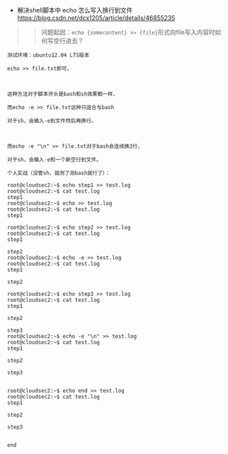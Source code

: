 

- 解决shell脚本中 echo 怎么写入换行到文件 https://blog.csdn.net/dcx1205/article/details/46855235
>> 问题起因：`echo {somecontent} >> {file}`形式向file写入内容时如何写空行进去？
```
测试环境：ubuntu12.04 LTS版本

echo >> file.txt即可，



这种方法对于脚本开头是bash和sh效果都一样，

而echo -e >> file.txt这种只适合与bash

对于sh，会输入-e到文件然后再换行。



而echo -e "\n" >> file.txt对于bash会连续换2行，

对于sh，会输入-e和一个新空行到文件。
```

```shell
个人实战（没管sh，就测了测bash就行了）：

root@cloudsec2:~$ echo step1 >> test.log
root@cloudsec2:~$ cat test.log
step1
root@cloudsec2:~$ echo >> test.log
root@cloudsec2:~$ cat test.log
step1

root@cloudsec2:~$ echo step2 >> test.log
root@cloudsec2:~$ cat test.log
step1

step2
root@cloudsec2:~$ echo -e >> test.log
root@cloudsec2:~$ cat test.log
step1

step2

root@cloudsec2:~$ echo step3 >> test.log
root@cloudsec2:~$ cat test.log
step1

step2

step3
root@cloudsec2:~$ echo -e "\n" >> test.log
root@cloudsec2:~$ cat test.log
step1

step2

step3


root@cloudsec2:~$ echo end >> test.log
root@cloudsec2:~$ cat test.log
step1

step2

step3


end
```
